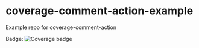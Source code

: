 # coverage-comment-action-example
Example repo for coverage-comment-action

Badge: ![Coverage badge](https://img.shields.io/endpoint?url=https://raw.githubusercontent.com/wiki/ewjoachim/coverage-comment-action-example/coverage-comment-badge.json)
